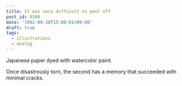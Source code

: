 ```yaml
---
title: It was very difficult to peel off
post_id: 6360
date: '1992-09-10T15:00:01+09:00'
draft: true
tags:
  - illustrations
  - analog
---
```


Japanese paper dyed with watercolor paint.

Once disastrously torn, the second has a memory that succeeded with minimal cracks.
